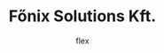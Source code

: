 ---
layout:   post_v2
title:    Főnix Solutions Kft.
author:   flex
category: 2020...2022 (FNXS)
tags:     [about]
comments: false

headerSIZE:      0px
---